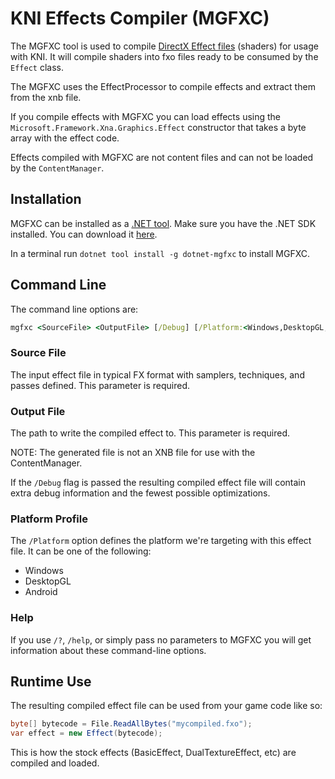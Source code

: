 # KNI Effects Compiler (MGFXC)

The MGFXC tool is used to compile [DirectX Effect files](https://docs.microsoft.com/en-us/windows/win32/direct3d9/writing-an-effect) (shaders) for usage with KNI. It will compile shaders into fxo files ready to be consumed by the ```Effect``` class.

The MGFXC uses the EffectProcessor to compile effects and extract them from the xnb file.

If you compile effects with MGFXC you can load effects using the `Microsoft.Framework.Xna.Graphics.Effect` constructor that takes a byte array with the effect code.

Effects compiled with MGFXC are not content files and can not be loaded by the `ContentManager`.

## Installation

MGFXC can be installed as a [.NET tool](https://docs.microsoft.com/en-us/dotnet/core/tools/global-tools).
Make sure you have the .NET SDK installed. You can download it [here](https://dotnet.microsoft.com/download).

In a terminal run `dotnet tool install -g dotnet-mgfxc` to install MGFXC.

## Command Line

The command line options are:

```bat
mgfxc <SourceFile> <OutputFile> [/Debug] [/Platform:<Windows,DesktopGL,Android>]
```

### Source File

The input effect file in typical FX format with samplers, techniques, and passes defined.  This parameter is required.

### Output File

The path to write the compiled effect to.  This parameter is required.

NOTE: The generated file is not an XNB file for use with the ContentManager.

If the `/Debug` flag is passed the resulting compiled effect file will contain extra debug information and the fewest possible optimizations.

### Platform Profile

The `/Platform` option defines the platform we're targeting with this effect file.  It can be one of the following:

- Windows
- DesktopGL
- Android

### Help

If you use `/?`, `/help`, or simply pass no parameters to MGFXC you will get information about these command-line options.

## Runtime Use

The resulting compiled effect file can be used from your game code like so:

```csharp
byte[] bytecode = File.ReadAllBytes("mycompiled.fxo");
var effect = new Effect(bytecode);
```

This is how the stock effects (BasicEffect, DualTextureEffect, etc) are compiled and loaded.
